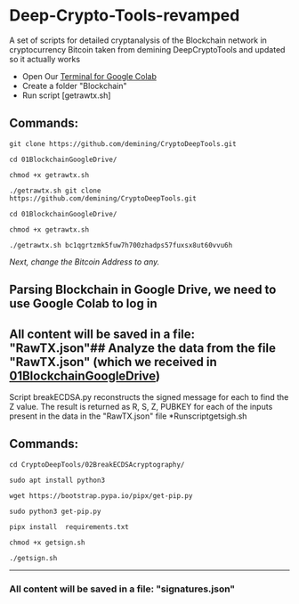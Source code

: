 # Deep-Crypto-Tools-revamped
A set of scripts for detailed cryptanalysis of the Blockchain network in cryptocurrency Bitcoin taken from demining DeepCryptoTools and updated so it actually works 
* Open Our [Terminal for Google Colab](https://github.com/demining/TerminalGoogleColab)
* Create a folder "Blockchain"
* Run script [getrawtx.sh]

## Commands:

    git clone https://github.com/demining/CryptoDeepTools.git

    cd 01BlockchainGoogleDrive/

    chmod +x getrawtx.sh

    ./getrawtx.sh git clone https://github.com/demining/CryptoDeepTools.git

    cd 01BlockchainGoogleDrive/

    chmod +x getrawtx.sh

    ./getrawtx.sh bc1qgrtzmk5fuw7h700zhadps57fuxsx8ut60vvu6h

*Next, change the Bitcoin Address to any.*
## Parsing Blockchain in Google Drive, we need to use Google Colab to log in

## All content will be saved in a file: "RawTX.json"## Analyze the data from the file "RawTX.json" (which we received in [01BlockchainGoogleDrive](https://github.com/demining/CryptoDeepTools/tree/main/01BlockchainGoogleDrive))

Script breakECDSA.py reconstructs the signed message for each to find the Z value. The result is returned as R, S, Z, PUBKEY for each of the inputs present in the data in the "RawTX.json" file
*Runscriptgetsigh.sh 

## Commands:
    
    cd CryptoDeepTools/02BreakECDSAcryptography/
    
    sudo apt install python3
    
    wget https://bootstrap.pypa.io/pipx/get-pip.py
    
    sudo python3 get-pip.py
    
    pipx install  requirements.txt

    chmod +x getsign.sh
    
    ./getsign.sh

---
### All content will be saved in a file: "signatures.json"



